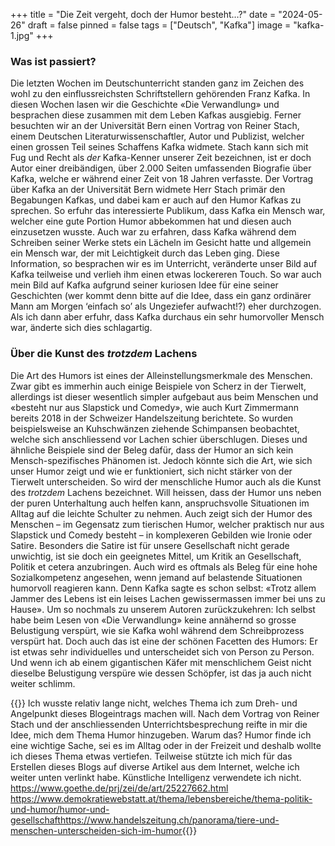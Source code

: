 +++
title = "Die Zeit vergeht, doch der Humor besteht…?"
date = "2024-05-26"
draft = false
pinned = false
tags = ["Deutsch", "Kafka"]
image = "kafka-1.jpg"
+++
### Was ist passiert?

Die letzten Wochen im Deutschunterricht standen ganz im Zeichen des wohl zu den einflussreichsten Schriftstellern gehörenden Franz Kafka. In diesen Wochen lasen wir die Geschichte «Die Verwandlung» und besprachen diese zusammen mit dem Leben Kafkas ausgiebig. Ferner besuchten wir an der Universität Bern einen Vortrag von Reiner Stach, einem Deutschen Literaturwissenschaftler, Autor und Publizist, welcher einen grossen Teil seines Schaffens Kafka widmete. Stach kann sich mit Fug und Recht als *der* Kafka-Kenner unserer Zeit bezeichnen, ist er doch Autor einer dreibändigen, über 2.000 Seiten umfassenden Biografie über Kafka, welche er während einer Zeit von 18 Jahren verfasste. Der Vortrag über Kafka an der Universität Bern widmete Herr Stach primär den Begabungen Kafkas, und dabei kam er auch auf den Humor Kafkas zu sprechen. So erfuhr das interessierte Publikum, dass Kafka ein Mensch war, welcher eine gute Portion Humor abbekommen hat und diesen auch einzusetzen wusste. Auch war zu erfahren, dass Kafka während dem Schreiben seiner Werke stets ein Lächeln im Gesicht hatte und allgemein ein Mensch war, der mit Leichtigkeit durch das Leben ging. Diese Information, so besprachen wir es im Unterricht, veränderte unser Bild auf Kafka teilweise und verlieh ihm einen etwas lockereren Touch. So war auch mein Bild auf Kafka aufgrund seiner kuriosen Idee für eine seiner Geschichten (wer kommt denn bitte auf die Idee, dass ein ganz ordinärer Mann am Morgen ‘einfach so’ als Ungeziefer aufwacht!?) eher durchzogen. Als ich dann aber erfuhr, dass Kafka durchaus ein sehr humorvoller Mensch war, änderte sich dies schlagartig.

### Über die Kunst des *trotzdem* Lachens

Die Art des Humors ist eines der Alleinstellungsmerkmale des Menschen. Zwar gibt es immerhin auch einige Beispiele von Scherz in der Tierwelt, allerdings ist dieser wesentlich simpler aufgebaut aus beim Menschen und «besteht nur aus Slapstick und Comedy», wie auch Kurt Zimmermann bereits 2018 in der Schweizer Handelszeitung berichtete. So wurden beispielsweise an Kuhschwänzen ziehende Schimpansen beobachtet, welche sich anschliessend vor Lachen schier überschlugen. Dieses und ähnliche Beispiele sind der Beleg dafür, dass der Humor an sich kein Mensch-spezifisches Phänomen ist. Jedoch könnte sich die Art, wie sich unser Humor zeigt und wie er funktioniert, sich nicht stärker von der Tierwelt unterscheiden. So wird der menschliche Humor auch als die Kunst des *trotzdem* Lachens bezeichnet. Will heissen, dass der Humor uns neben der puren Unterhaltung auch helfen kann, anspruchsvolle Situationen im Alltag auf die leichte Schulter zu nehmen. Auch zeigt sich der Humor des Menschen – im Gegensatz zum tierischen Humor, welcher praktisch nur aus Slapstick und Comedy besteht – in komplexeren Gebilden wie Ironie oder Satire. Besonders die Satire ist für unsere Gesellschaft nicht gerade unwichtig, ist sie doch ein geeignetes Mittel, um Kritik an Gesellschaft, Politik et cetera anzubringen. Auch wird es oftmals als Beleg für eine hohe Sozialkompetenz angesehen, wenn jemand auf belastende Situationen humorvoll reagieren kann. Denn Kafka sagte es schon selbst: «Trotz allem Jammer des Lebens ist ein leises Lachen gewissermassen immer bei uns zu Hause». Um so nochmals zu unserem Autoren zurückzukehren: Ich selbst habe beim Lesen von «Die Verwandlung» keine annähernd so grosse Belustigung verspürt, wie sie Kafka wohl während dem Schreibprozess verspürt hat. Doch auch das ist eine der schönen Facetten des Humors: Er ist etwas sehr individuelles und unterscheidet sich von Person zu Person. Und wenn ich ab einem gigantischen Käfer mit menschlichem Geist nicht dieselbe Belustigung verspüre wie dessen Schöpfer, ist das ja auch nicht weiter schlimm.

{{<box title="Über das Schreiben">}} Ich wusste relativ lange nicht, welches Thema ich zum Dreh- und Angelpunkt dieses Blogeintrags machen will. Nach dem Vortrag von Reiner Stach und der anschliessenden Unterrichtsbesprechung reifte in mir die Idee, mich dem Thema Humor hinzugeben. Warum das? Humor finde ich eine wichtige Sache, sei es im Alltag oder in der Freizeit und deshalb wollte ich dieses Thema etwas vertiefen. Teilweise stützte ich mich für das Erstellen dieses Blogs auf diverse Artikel aus dem Internet, welche ich weiter unten verlinkt habe. Künstliche Intelligenz verwendete ich nicht. 
https://www.goethe.de/prj/zei/de/art/25227662.html
https://www.demokratiewebstatt.at/thema/lebensbereiche/thema-politik-und-humor/humor-und-gesellschafthttps://www.handelszeitung.ch/panorama/tiere-und-menschen-unterscheiden-sich-im-humor{{</box>}}